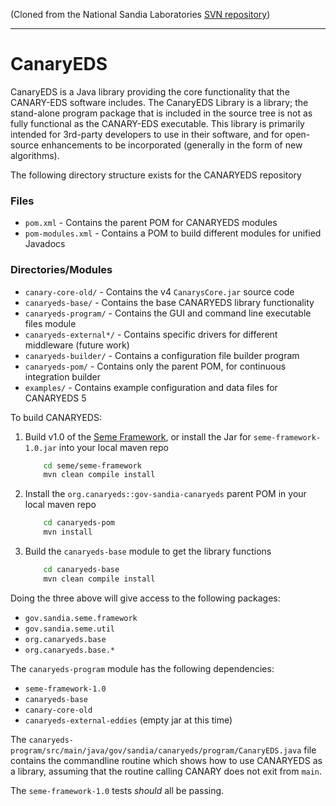 (Cloned from the National Sandia Laboratories [SVN repository](https://software.sandia.gov/trac/canaryeds#WelcometotheTracSiteforCanaryEDS))

---

# CanaryEDS 

CanaryEDS is a Java library providing the core functionality that the CANARY-EDS software includes. The CanaryEDS Library is a library; the stand-alone program package that is included in the source tree is not as fully functional as the CANARY-EDS executable. This library is primarily intended for 3rd-party developers to use in their software, and for open-source enhancements to be incorporated (generally in the form of new algorithms). 

The following directory structure exists for the CANARYEDS repository

### Files

 * `pom.xml`         - Contains the parent POM for CANARYEDS modules
 * `pom-modules.xml` - Contains a POM to build different modules for unified Javadocs

### Directories/Modules

 * `canary-core-old/`     - Contains the v4 `CanarysCore.jar` source code
 * `canaryeds-base/`      - Contains the base CANARYEDS library functionality
 * `canaryeds-program/`   - Contains the GUI and command line executable files module
 * `canaryeds-external*/` - Contains specific drivers for different middleware (future work)
 * `canaryeds-builder/`   - Contains a configuration file builder program
 * `canaryeds-pom/`       - Contains only the parent POM, for continuous integration builder
 * `examples/`            - Contains example configuration and data files for CANARYEDS 5

To build CANARYEDS:

1. Build v1.0 of the [Seme Framework](https://github.com/willfurnass/seme), or install the Jar for `seme-framework-1.0.jar` into your local maven repo

    ``` bash
        cd seme/seme-framework 
        mvn clean compile install
    ```

2. Install the `org.canaryeds::gov-sandia-canaryeds` parent POM in your local maven repo

    ``` bash
        cd canaryeds-pom
        mvn install
    ```

3. Build the `canaryeds-base` module to get the library functions

    ``` bash
        cd canaryeds-base
        mvn clean compile install
    ```

Doing the three above will give access to the following packages:

 * `gov.sandia.seme.framework`
 * `gov.sandia.seme.util`
 * `org.canaryeds.base`
 * `org.canaryeds.base.*`

The `canaryeds-program` module has the following dependencies:

 * `seme-framework-1.0`
 * `canaryeds-base`
 * `canary-core-old`
 * `canaryeds-external-eddies` (empty jar at this time)

The `canaryeds-program/src/main/java/gov/sandia/canaryeds/program/CanaryEDS.java` file contains the commandline routine which shows how to use CANARYEDS as a library, assuming that the routine calling CANARY does not exit from `main`.

The `seme-framework-1.0` tests _should_ all be passing.
